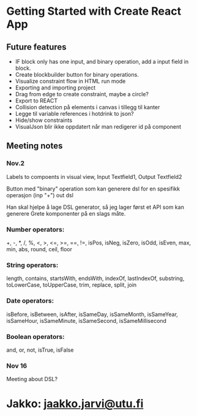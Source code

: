 # Getting Started with Create React App

## Future features
* IF block only has one input, and binary operation, add a input field in block.
* Create blockbuilder button for binary operations.
* Visualize constraint flow in HTML run mode
* Exporting and importing project
* Drag from edge to create constraint, maybe a circle?
* Export to REACT
* Collision detection på elements i canvas i tillegg til kanter
* Legge til variable references i hotdrink to json?
* Hide/show constraints
* VisualJson blir ikke oppdatert når man redigerer id på component

## Meeting notes

### Nov.2
Labels to compoents in visual view, Input Textfield1, Output Textfield2

Button med "binary" operation som kan generere dsl for en spesifikk operasjon (inp "+") out dsl

Han skal hjelpe å lage DSL generator, så jeg lager først et API som kan generere Grete komponenter på en slags måte.

### Number operators: 
+, -, *, /, %, <, >, <=, >=, ==, !=, isPos, isNeg, isZero, isOdd, isEven, max, min, abs, round, ceil, floor
### String operators: 
length, contains, startsWith, endsWith, indexOf, lastIndexOf, substring, toLowerCase, toUpperCase, trim, replace, split, join
### Date operators: 
isBefore, isBetween, isAfter, isSameDay, isSameMonth, isSameYear, isSameHour, isSameMinute, isSameSecond, isSameMillisecond
### Boolean operators: 
and, or, not, isTrue, isFalse

### Nov 16
Meeting about DSL?

# Jakko: jaakko.jarvi@utu.fi
